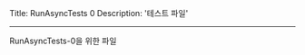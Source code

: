 Title: RunAsyncTests 0
Description: '테스트 파일'

---

<!-- {{ LINKS }} -->

<!-- {{ LINKS }} -->

RunAsyncTests-0을 위한 파일
